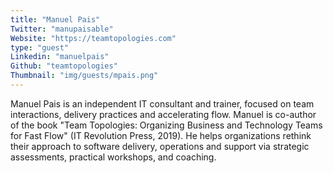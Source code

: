 ```yaml
---
title: "Manuel Pais"
Twitter: "manupaisable"
Website: "https://teamtopologies.com"
type: "guest"
Linkedin: "manuelpais"
Github: "teamtopologies"
Thumbnail: "img/guests/mpais.png"
---
```

Manuel Pais is an independent IT consultant and trainer, focused on team interactions, delivery practices and accelerating flow. Manuel is co-author of the book "Team Topologies: Organizing Business and Technology Teams for Fast Flow" (IT Revolution Press, 2019). He helps organizations rethink their approach to software delivery, operations and support via strategic assessments, practical workshops, and coaching.  
